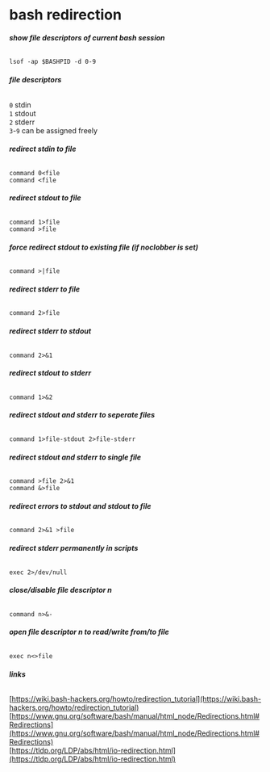 # bash redirection

###### __show file descriptors of current bash session__
`lsof -ap $BASHPID -d 0-9`

###### __file descriptors__
`0` stdin  
`1` stdout  
`2` stderr  
`3`-`9` can be assigned freely

###### __redirect stdin to file__
`command 0<file`  
`command <file`

###### __redirect stdout to file__
`command 1>file`  
`command >file`

###### __force redirect stdout to existing file (if noclobber is set)__
`command >|file`

###### __redirect stderr to file__
`command 2>file`

###### __redirect stderr to stdout__
`command 2>&1`

###### __redirect stdout to stderr__
`command 1>&2`

###### __redirect stdout and stderr to seperate files__
`command 1>file-stdout 2>file-stderr`

###### __redirect stdout and stderr to single file__
`command >file 2>&1`  
`command &>file`

###### __redirect errors to stdout and stdout to file__
`command 2>&1 >file`

###### __redirect stderr permanently in scripts__
`exec 2>/dev/null`

###### __close/disable file descriptor n__
`command n>&-`

###### __open file descriptor n to read/write from/to file__
`exec n<>file`

###### __links__
[https://wiki.bash-hackers.org/howto/redirection_tutorial](https://wiki.bash-hackers.org/howto/redirection_tutorial)  
[https://www.gnu.org/software/bash/manual/html_node/Redirections.html#Redirections](https://www.gnu.org/software/bash/manual/html_node/Redirections.html#Redirections)  
[https://tldp.org/LDP/abs/html/io-redirection.html](https://tldp.org/LDP/abs/html/io-redirection.html)
